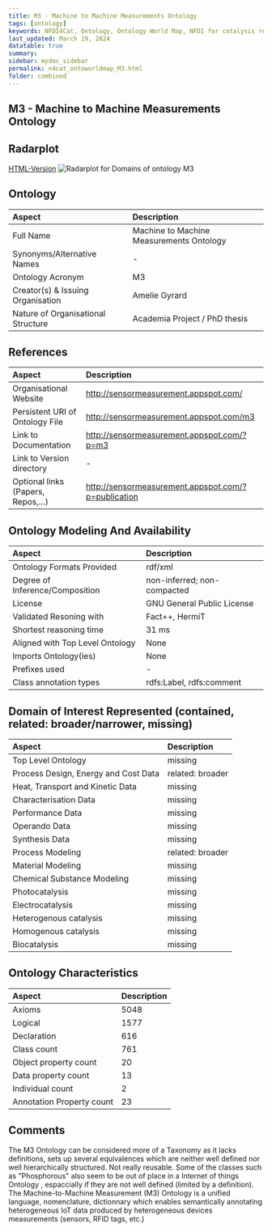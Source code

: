 ```yaml
---
title: M3 - Machine to Machine Measurements Ontology
tags: [ontology]
keywords: NFDI4Cat, Ontology, Ontology World Map, NFDI for catalysis related research, semantic web
last_updated: March 19, 2024
datatable: true
summary:
sidebar: mydoc_sidebar
permalink: n4cat_ontoworldmap_M3.html
folder: combined
---
```

## M3 - Machine to Machine Measurements Ontology


 ## Radarplot 

 [HTML-Version](../radarplots/Radarplot_M3.html) ![Radarplot for Domains of ontology M3](../radarplots/Radarplot_M3.svg) 
## Ontology

|Aspect |Description| 
 |:---|:---|
| Full Name | Machine to Machine Measurements Ontology |
| Synonyms/Alternative Names | - |
| Ontology Acronym | M3 |
| Creator(s) & Issuing Organisation | Amelie Gyrard |
| Nature of Organisational Structure | Academia Project / PhD thesis |

## References

|Aspect |Description| 
 |:---|:---|
| Organisational Website | http://sensormeasurement.appspot.com/ |
| Persistent URI of Ontology File | http://sensormeasurement.appspot.com/m3 |
| Link to Documentation | http://sensormeasurement.appspot.com/?p=m3 |
| Link to Version directory | - |
| Optional links (Papers, Repos,...) | http://sensormeasurement.appspot.com/?p=publication  |

## Ontology Modeling And Availability

|Aspect |Description| 
 |:---|:---|
| Ontology Formats Provided | rdf/xml |
| Degree of Inference/Composition | non-inferred; non-compacted |
| License | GNU General Public License |
| Validated Resoning with | Fact++, HermiT |
| Shortest reasoning time | 31 ms |
| Aligned with Top Level Ontology | None |
| Imports Ontology(ies) | None |
| Prefixes used | - |
| Class annotation types | rdfs:Label, rdfs:comment |

## Domain of Interest Represented (contained, related: broader/narrower, missing)

|Aspect |Description| 
 |:---|:---|
| Top Level Ontology | missing |
| Process Design, Energy and Cost Data | related: broader |
| Heat, Transport and Kinetic Data | missing |
| Characterisation Data | missing |
| Performance Data | missing |
| Operando Data | missing |
| Synthesis Data | missing |
| Process Modeling | related: broader |
| Material Modeling | missing |
| Chemical Substance Modeling | missing |
| Photocatalysis | missing |
| Electrocatalysis | missing |
| Heterogenous catalysis | missing |
| Homogenous catalysis | missing |
| Biocatalysis | missing |

## Ontology Characteristics

|Aspect |Description| 
 |:---|:---|
| Axioms | 5048 |
| Logical | 1577 |
| Declaration | 616 |
| Class count | 761 |
| Object property count | 20 |
| Data property count | 13 |
| Individual count | 2 |
| Annotation Property count | 23 |

## Comments

The M3 Ontology can be considered more of a Taxonomy as it lacks definitions, sets up several equivalences which are neither well defined nor well hierarchically structured. Not really reusable. Some of the classes such as "Phosphorous" also seem to be out of place in a Internet of things Ontology , espaccially if they are not well defined (limited by a definition). The Machine-to-Machine Measurement (M3) Ontology is a unified language, nomenclature, dictionnary which enables semantically annotating heterogeneous IoT data produced by heterogeneous devices measurements (sensors, RFID tags, etc.)

